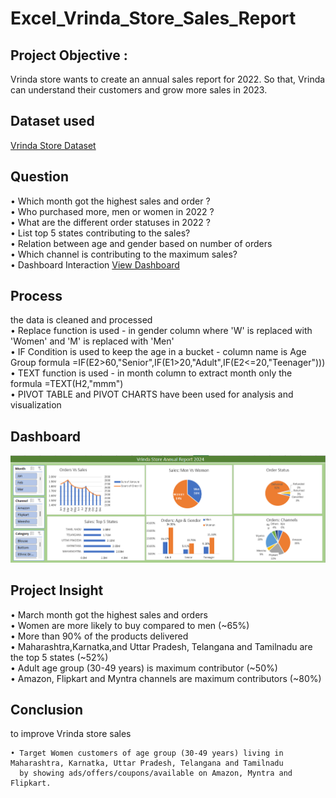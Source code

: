 # Excel_Vrinda_Store_Sales_Report
## Project Objective : 
Vrinda store wants to create an annual sales report for 2022. So that, Vrinda can understand their customers and grow more sales in 2023.

## Dataset used
<a href = "https://github.com/rinasingh1/Excel_Vrinda_Store_Analysis_Report/blob/main/Dataset.xlsx">Vrinda Store Dataset</a>

## Question <br>
•	Which month got the highest sales and order ?
<br>
•	Who purchased more, men or women in 2022 ?
<br>
•	What are the different order statuses in 2022 ? 
<br>
•	List top 5 states contributing to the sales?
<br>
•	Relation between age and gender based on number of orders
<br>
•	Which channel is contributing to the maximum sales?
<br>
•	Dashboard Interaction <a href = "https://github.com/rinasingh1/Excel_Vrinda_Store_Analysis_Report/blob/main/Dashboard_Image.png">View Dashboard</a>

## Process
the data is cleaned and processed
<br>
•	Replace function is used - in gender column where 'W' is replaced with 'Women' and 'M' is replaced with 'Men'
<br>
•	IF Condition is used to keep the age in a bucket - column name is Age Group formula =IF(E2>60,"Senior",IF(E1>20,"Adult",IF(E2<=20,"Teenager")))
<br>
•	TEXT function is used - in month column to extract month only the formula =TEXT(H2,"mmm")
<br>
•	PIVOT TABLE and PIVOT CHARTS have been used for analysis and visualization

## Dashboard
![image alt](https://github.com/rinasingh1/Excel_Vrinda_Store_Analysis_Report/blob/3521c5e02f22d81f7c2756ce9eafbb1ec8e1e814/Dashboard_Image.png)

## Project Insight <br>
•	March month got the highest sales and orders
<br>
•	Women are more likely to buy compared to men (~65%)
<br>
•	More than 90% of the products delivered
<br>
•	Maharashtra,Karnatka,and Uttar Pradesh, Telangana and Tamilnadu are the top 5 states (~52%)
<br>
•	Adult age group (30-49 years) is maximum contributor (~50%)
<br>
•	Amazon, Flipkart and Myntra channels are maximum contributors (~80%)

## Conclusion 
to improve Vrinda store sales 
    
    • Target Women customers of age group (30-49 years) living in Maharashtra, Karnatka, Uttar Pradesh, Telangana and Tamilnadu 
      by showing ads/offers/coupons/available on Amazon, Myntra and Flipkart.











  

   
  


